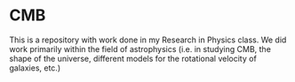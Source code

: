 # CMB
This is a repository with work done in my Research in Physics class. We did work primarily within the field of astrophysics (i.e. in studying CMB, the shape of the universe, different models for the rotational velocity of galaxies, etc.) 
